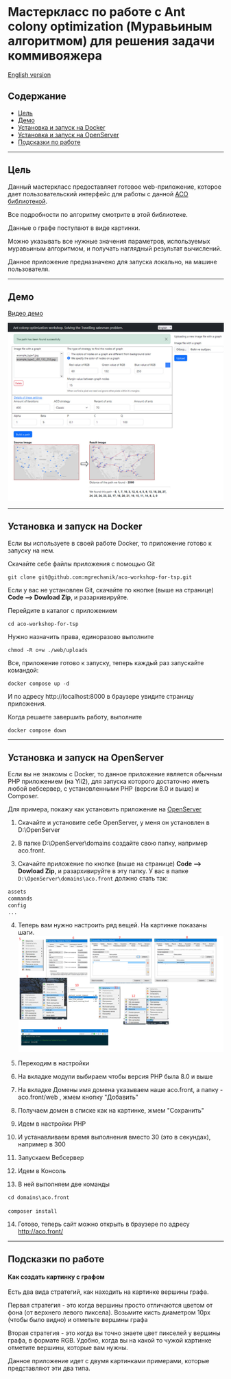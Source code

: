# Мастеркласс по работе с Ant colony optimization (Муравьиным алгоритмом) для решения задачи коммивояжера

[English version](../README.md)

## Содержание

* [Цель](#goal)
* [Демо](#demo)
* [Установка и запуск на Docker](#docker)
* [Установка и запуск на OpenServer](#openserver)
* [Подсказки по работе](#tips)


---

## Цель <span id="goal"></span>

Данный мастеркласс предоставляет готовое web-приложение, которое дает пользовательский интерфейс для работы с данной [ACO библиотекой](https://github.com/mgrechanik/ant-colony-optimization).

Все подробности по алгоритму смотрите в этой библиотеке.

Данные о графе поступают в виде картинки.

Можно указывать все нужные значения параметров, используемых муравьиным алгоритмом, и получать наглядный результат вычислений.

Данное приложение предназначено для запуска локально, на машине пользователя.

---

## Демо <span id="demo"></span>

[Видео демо](https://www.youtube.com/watch?v=0sNPC6pUG9U)

![Муравьиный алгоритм, мастеркласс](https://raw.githubusercontent.com/mgrechanik/aco-workshop-for-tsp/main/docs/aco_workshop_demo.jpg "Муравьиный алгоритм, мастеркласс")



	
---
    
## Установка и запуск на Docker <span id="docker"></span>

Если вы используете в своей работе Docker, то приложение готово к запуску на нем.


Скачайте себе файлы приложения с помощью Git
```
git clone git@github.com:mgrechanik/aco-workshop-for-tsp.git
```

Если у вас не установлен Git, скачайте по кнопке (выше на странице) **Code --> Dowload Zip**, и разархивируйте.

Перейдите в каталог с приложением
```
cd aco-workshop-for-tsp
```

Нужно назначить права, единоразово выполните
```
chmod -R o+w ./web/uploads
```

Все, приложение готово к запуску, теперь каждый раз запускайте командой:
```
docker compose up -d
```

И по адресу http://localhost:8000 в браузере увидите страницу приложения.

Когда решаете завершить работу, выполните

```
docker compose down
```


---

## Установка и запуск на OpenServer <span id="openserver"></span>

Если вы не знакомы с Docker, то данное приложение является обычным PHP приложением (на Yii2), для запуска которого 
достаточно иметь любой вебсервер, с установленными PHP (версии 8.0 и выше) и Composer.

Для примера, покажу как установить приложение на [OpenServer](https://ospanel.io/)

1) Скачайте и установите себе OpenServer, у меня он установлен в D:\OpenServer

2) В папке D:\OpenServer\domains создайте свою папку, например aco.front.

3) Скачайте приложение по кнопке (выше на странице) **Code --> Dowload Zip**, и разархивируйте в эту папку. У вас в папке ```D:\OpenServer\domains\aco.front``` должно стать так:
```
assets
commands
config
...
```

4) Теперь вам нужно настроить ряд вещей. На картинке показаны шаги.
![установка на OpenServer](https://raw.githubusercontent.com/mgrechanik/aco-workshop-for-tsp/main/docs/os_all.jpg "установка на OpenServer")

5) Переходим в настройки

6) На вкладке модули выбираем чтобы версия PHP была 8.0 и выше

7) На вкладке Домены имя домена указываем наше aco.front, а папку - aco.front/web , жмем кнопку "Добавить"

8) Получаем домен в списке как на картинке, жмем "Сохранить"

9) Идем в настройки PHP

10) И устанавливаем время выполнения вместо 30 (это в секундах), например в 300

11) Запускаем Вебсервер

12) Идем в Консоль

13) В ней выполняем две команды
```
cd domains\aco.front

composer install
```

14) Готово, теперь сайт можно открыть в браузере по адресу
http://aco.front/

---

## Подсказки по работе <span id="tips"></span>

#### Как создать картинку с графом <span id="tips-image-create"></span>

Есть два вида стратегий, как находить на картинке вершины графа.

Первая стратегия - это когда вершины просто отличаются цветом от фона (от верхнего левого пиксела). 
Возьмите кисть диаметром 10px (чтобы было видно) и отметьте вершины графа

Вторая стратегия - это когда вы точно знаете цвет пикселей у вершины графа, в формате RGB.
Удобно, когда вы на какой то чужой картинке отметите вершины, которые вам нужны.

Данное приложение идет с двумя картинками примерами, которые представляют эти два типа.